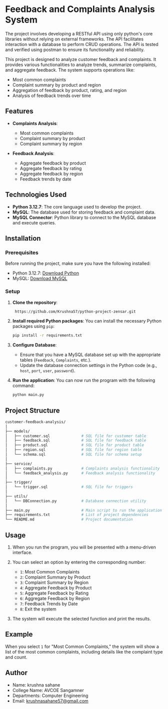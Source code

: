 # Feedback and Complaints Analysis System
The project involves developing a RESTful API using only python's core libraries without relying on external frameworks. The API facilitates
interaction with a database to perform CRUD operations. The API is tested and verified using postman to ensure its functionality and reliability.

This project is designed to analyze customer feedback and complaints. It provides various functionalities to analyze trends, summarize complaints, and aggregate feedback. The system supports operations like:
- Most common complaints
- Complaint summary by product and region
- Aggregation of feedback by product, rating, and region
- Analysis of feedback trends over time

## Features
- **Complaints Analysis**: 
  - Most common complaints
  - Complaint summary by product
  - Complaint summary by region

- **Feedback Analysis**:
  - Aggregate feedback by product
  - Aggregate feedback by rating
  - Aggregate feedback by region
  - Feedback trends by date

## Technologies Used
- **Python 3.12.7**: The core language used to develop the project.
- **MySQL**: The database used for storing feedback and complaint data.
- **MySQL Connector**: Python library to connect to the MySQL database and execute queries.

## Installation

### Prerequisites
Before running the project, make sure you have the following installed:
- Python 3.12.7: [Download Python](https://www.python.org/downloads/)
- MySQL: [Download MySQL](https://dev.mysql.com/downloads/installer/)

### Setup

1. **Clone the repository**:
   ```bash
    https://github.com/Krushna57/python-project-zensar.git
   ```

2. **Install required Python packages**:
   You can install the necessary Python packages using `pip`:
   ```bash
   pip install -r requirements.txt
   ```

3. **Configure Database**:
   - Ensure that you have a MySQL database set up with the appropriate tables (`Feedback`, `Complaints`, etc.).
   - Update the database connection settings in the Python code (e.g., `host`, `port`, `user`, `password`).

4. **Run the application**:
   You can now run the program with the following command:
   ```bash
   python main.py
   ```
## Project Structure
```bash
customer-feedback-analysis/
│
├── models/
│   ├── customer.sql              # SQL file for customer table
│   ├── feedback.sql              # SQL file for feedback table
│   ├── product.sql               # SQL file for product table
│   ├── region.sql                # SQL file for region table
│   └── schema.sql                # SQL file for schema setup
│
├── service/
│   ├── complaints.py             # Complaints analysis functionality
│   └── feedback_analysis.py      # Feedback analysis functionality
│
├── trigger/
│   └── trigger.sql               # SQL file for triggers
│
├── utils/
│   └── DBConnection.py           # Database connection utility
│
├── main.py                       # Main script to run the application
├── requirements.txt              # List of project dependencies
└── README.md                     # Project documentation

```
## Usage

1. When you run the program, you will be presented with a menu-driven interface.
2. You can select an option by entering the corresponding number:
   - `1`: Most Common Complaints
   - `2`: Complaint Summary by Product
   - `3`: Complaint Summary by Region
   - `4`: Aggregate Feedback by Product
   - `5`: Aggregate Feedback by Rating
   - `6`: Aggregate Feedback by Region
   - `7`: Feedback Trends by Date
   - `8`: Exit the system

3. The system will execute the selected function and print the results.

## Example

When you select `1` for "Most Common Complaints," the system will show a list of the most common complaints, including details like the complaint type and count.


## Author
- Name: krushna sahane
- College Name: AVCOE Sangamner
- Departments: Computer Engineering
- Email: krushnasahane57@gmail.com
